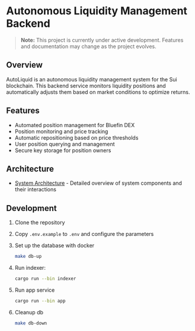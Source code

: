# Autonomous Liquidity Management Backend

> **Note:** This project is currently under active development. Features and documentation may change as the project evolves.

## Overview

AutoLiquid is an autonomous liquidity management system for the Sui blockchain. This backend service monitors liquidity positions and automatically adjusts them based on market conditions to optimize returns.

## Features

- Automated position management for Bluefin DEX
- Position monitoring and price tracking
- Automatic repositioning based on price thresholds
- User position querying and management
- Secure key storage for position owners

## Architecture

- [System Architecture](./docs/architecture_diagram.md) - Detailed overview of system components and their interactions

## Development

1. Clone the repository
2. Copy `.env.example` to `.env` and configure the parameters
3. Set up the database with docker

    ```bash
    make db-up
    ```

4. Run indexer:

    ```bash
    cargo run --bin indexer
    ```

5. Run app service

    ```bash
    cargo run --bin app
    ```

6. Cleanup db

    ```bash
    make db-down
    ```
